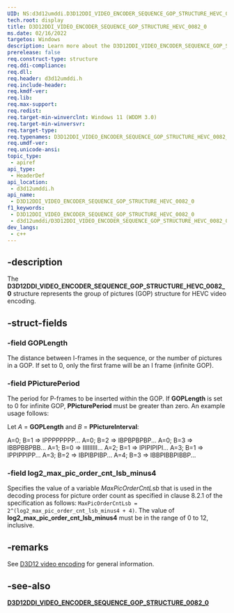```yaml
---
UID: NS:d3d12umddi.D3D12DDI_VIDEO_ENCODER_SEQUENCE_GOP_STRUCTURE_HEVC_0082_0
tech.root: display
title: D3D12DDI_VIDEO_ENCODER_SEQUENCE_GOP_STRUCTURE_HEVC_0082_0
ms.date: 02/16/2022
targetos: Windows
description: Learn more about the D3D12DDI_VIDEO_ENCODER_SEQUENCE_GOP_STRUCTURE_HEVC_0082_0 structure.
prerelease: false
req.construct-type: structure
req.ddi-compliance: 
req.dll: 
req.header: d3d12umddi.h
req.include-header: 
req.kmdf-ver: 
req.lib: 
req.max-support: 
req.redist: 
req.target-min-winverclnt: Windows 11 (WDDM 3.0)
req.target-min-winversvr: 
req.target-type: 
req.typenames: D3D12DDI_VIDEO_ENCODER_SEQUENCE_GOP_STRUCTURE_HEVC_0082_0
req.umdf-ver: 
req.unicode-ansi: 
topic_type:
 - apiref
api_type:
 - HeaderDef
api_location:
 - d3d12umddi.h
api_name:
 - D3D12DDI_VIDEO_ENCODER_SEQUENCE_GOP_STRUCTURE_HEVC_0082_0
f1_keywords:
 - D3D12DDI_VIDEO_ENCODER_SEQUENCE_GOP_STRUCTURE_HEVC_0082_0
 - d3d12umddi/D3D12DDI_VIDEO_ENCODER_SEQUENCE_GOP_STRUCTURE_HEVC_0082_0
dev_langs:
 - c++
---
```


## -description

The **D3D12DDI_VIDEO_ENCODER_SEQUENCE_GOP_STRUCTURE_HEVC_0082_0** structure represents the group of pictures (GOP) structure for HEVC video encoding.

## -struct-fields

### -field GOPLength

The distance between I-frames in the sequence, or the number of pictures in a GOP. If set to 0, only the first frame will be an I frame (infinite GOP).

### -field PPicturePeriod

The period for P-frames to be inserted within the GOP. If **GOPLength** is set to 0 for infinite GOP, **PPicturePeriod** must be greater than zero. An example usage follows:

Let *A* = **GOPLength** and *B* = **PPictureInterval**:

A=0; B=1 => IPPPPPPPP...
A=0; B=2 => IBPBPBPBP...
A=0; B=3 => IBBPBBPBB...
A=1; B=0 => IIIIIIIII...
A=2; B=1 => IPIPIPIPI...
A=3; B=1 => IPPIPPIPP...
A=3; B=2 => IBPIBPIBP...
A=4; B=3 => IBBPIBBPIBBP...

### -field log2_max_pic_order_cnt_lsb_minus4

Specifies the value of a variable *MaxPicOrderCntLsb* that is used in the decoding process for picture order count as specified in clause 8.2.1 of the specification as follows: `MaxPicOrderCntLsb = 2^(log2_max_pic_order_cnt_lsb_minus4 + 4)`. The value of **log2_max_pic_order_cnt_lsb_minus4** must be in the range of 0 to 12, inclusive.

## -remarks

See [D3D12 video encoding](/windows-hardware/drivers/display/video-encoding-d3d12) for general information.

## -see-also

[**D3D12DDI_VIDEO_ENCODER_SEQUENCE_GOP_STRUCTURE_0082_0**](ns-d3d12umddi-d3d12ddi_video_encoder_sequence_gop_structure_0082_0.md)
